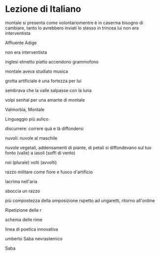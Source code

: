 # Lezione di Italiano

montale si presenta come volontariomentre è in caserma
bisogno di cambiare, tanto lo avrebbero inviati lo stesso in trincea
lui non era interventista

Affluente Adige


non era interventista

inglesi elmetto piatto accendono grammofono

montale aveva studiato musica

grotta artificiale è una fortezza per lui

sembrava che la valle salpasse con la luna

volpi
senhal per una amante di montale


Valmorbia, Montale

Linguaggio più aulico

discurrere: correre quà e là 
diffondersi

nuvoli: nuvole al maschile

nuvole vegetali, addensamenti di piante, di petali si diffondevano sul tuo fonto (valle) a iasoli (soffi di vento)

noi (plurale) volti (avvolti)

razzo militare come fiore e fuoco d'artificio

lacrima nell'aria

sboccia un razzo

più compostezza della omposizione rspetto ad ungaretti, ritorno all'ordine


Ripetizione delle r

schema delle rime


linea di poetica innovativa

umberto Saba nevrastemico

Saba


<!--stackedit_data:
eyJoaXN0b3J5IjpbODMzMDk2NjgzLDgxODc4NDgxOSwtMjUzNz
U2Nzc5LDYxNTAwMDU1MV19
-->